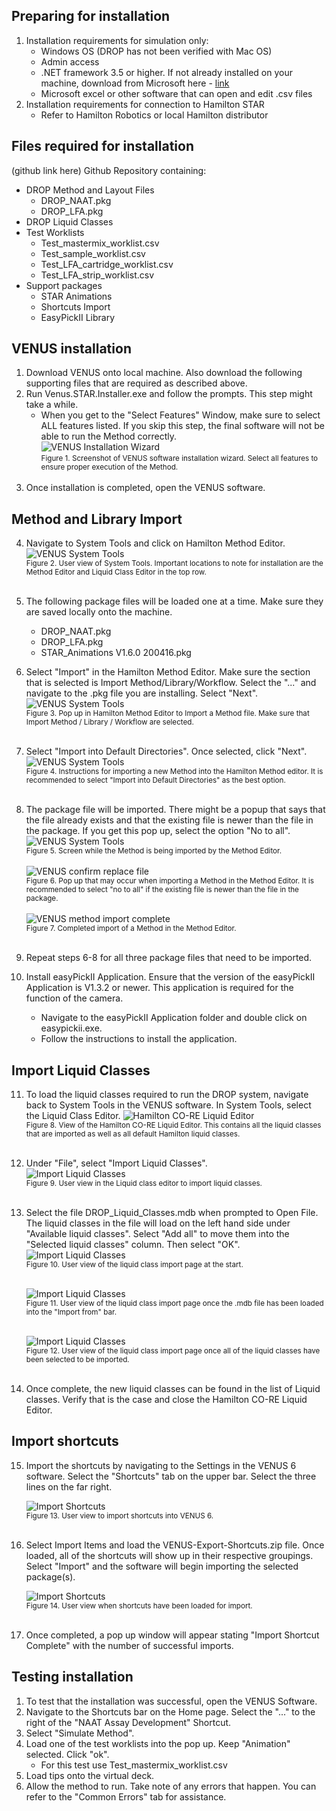 ## Preparing for installation
1.	Installation requirements for simulation only: 
    - Windows OS (DROP has not been verified with Mac OS)
    - Admin access
    - .NET framework 3.5 or higher. If not already installed on your machine, download from Microsoft here - [link](https://www.microsoft.com/en-us/download/details.aspx?id=21)
    - Microsoft excel or other software that can open and edit .csv files 
2.	Installation requirements for connection to Hamilton STAR 
    - Refer to Hamilton Robotics or local Hamilton distributor 

## Files required for installation 
(github link here) Github Repository containing: 

- DROP Method and Layout Files 
    - DROP_NAAT.pkg
    - DROP_LFA.pkg
- DROP Liquid Classes 
- Test Worklists 
    - Test_mastermix_worklist.csv 
    - Test_sample_worklist.csv 
    - Test_LFA_cartridge_worklist.csv 
    - Test_LFA_strip_worklist.csv
- Support packages
    - STAR Animations
    - Shortcuts Import 
    - EasyPickII Library

## VENUS installation
1.	Download VENUS onto local machine. Also download the following supporting files that are required as described above.
2.	Run Venus.STAR.Installer.exe and follow the prompts. This step might take a while.
    - When you get to the "Select Features" Window, make sure to select ALL features listed. If you skip this step, the final software will not be able to run the Method correctly. <br>
            ![VENUS Installation Wizard](./images/VENUS-installation-wizard.png) <br>
            <small>Figure 1. Screenshot of VENUS software installation wizard. Select all features to ensure proper execution of the Method. </small> <br><br>
3.	Once installation is completed, open the VENUS software. 

## Method and Library Import 
4.	Navigate to System Tools and click on Hamilton Method Editor. 
    ![VENUS System Tools](./images/VENUS-system-tools.png) <br>
    <small> Figure 2. User view of System Tools. Important locations to note for installation are the Method Editor and Liquid Class Editor in the top row. </small> <br><br>
5.	The following package files will be loaded one at a time. Make sure they are saved locally onto the machine. 
    - DROP_NAAT.pkg
    - DROP_LFA.pkg
    - STAR_Animations V1.6.0 200416.pkg 
6.	Select "Import" in the Hamilton Method Editor. Make sure the section that is selected is Import Method/Library/Workflow. Select the "..." and navigate to the .pkg file you are installing. Select "Next". <br>
    ![VENUS System Tools](./images/VENUS-import-method.png) <br>
    <small> Figure 3. Pop up in Hamilton Method Editor to Import a Method file. Make sure that Import Method / Library / Workflow are selected. </small> <br><br>
7.	Select "Import into Default Directories". Once selected, click "Next". 
    ![VENUS System Tools](./images/VENUS-import-method-2.png) <br>
    <small> Figure 4. Instructions for importing a new Method into the Hamilton Method editor. It is recommended to select "Import into Default Directories" as the best option. </small> <br><br>
8.	The package file will be imported. There might be a popup that says that the file already exists and that the existing file is newer than the file in the package. If you get this pop up, select the option "No to all". <br>
    ![VENUS System Tools](./images/VENUS-import-method-3.png) <br>
    <small> Figure 5. Screen while the Method is being imported by the Method Editor. </small> <br><br>
    ![VENUS confirm replace file](./images/VENUS-confirm-replace-file.png) <br>
    <small> Figure 6. Pop up that may occur when importing a Method in the Method Editor. It is recommended to select "no to all" if the existing file is newer than the file in the package. </small> <br><br>
    ![VENUS method import complete](./images/VENUS-method-import-complete.png) <br>
    <small> Figure 7. Completed import of a Method in the Method Editor. </small> <br><br>

9.	Repeat steps 6-8 for all three package files that need to be imported.
10.	Install easyPickII Application. Ensure that the version of the easyPickII Application is V1.3.2 or newer. This application is required for the function of the camera. 
    - Navigate to the easyPickII Application folder and double click on easypickii.exe.
    - Follow the instructions to install the application.

## Import Liquid Classes
11.	To load the liquid classes required to run the DROP system, navigate back to System Tools in the VENUS software. In System Tools, select the Liquid Class Editor. 
    ![Hamilton CO-RE Liquid Editor](./images/VENUS-liquid-editor.png) <br>
    <small> Figure 8. View of the Hamilton CO-RE Liquid Editor. This contains all the liquid classes that are imported as well as all default Hamilton liquid classes. </small> <br><br>
12.	Under "File", select "Import Liquid Classes". <br>
    ![Import Liquid Classes](./images/Liquid-class-import.png) <br>
    <small> Figure 9. User view in the Liquid class editor to import liquid classes.  </small> <br><br>
13.	Select the file DROP_Liquid_Classes.mdb when prompted to Open File. The liquid classes in the file will load on the left hand side under "Available liquid classes". Select "Add all" to move them into the "Selected liquid classes" column. Then select "OK".
    ![Import Liquid Classes](./images/Liquid-class-import-2.png) <br>
    <small> Figure 10. User view of the liquid class import page at the start. </small> <br><br>

    ![Import Liquid Classes](./images/Liquid-class-import-3.png) <br>
    <small> Figure 11. User view of the liquid class import page once the .mdb file has been loaded into the "Import from" bar. </small> <br><br>

    ![Import Liquid Classes](./images/Liquid-class-import-4.png) <br>
    <small> Figure 12. User view of the liquid class import page once all of the liquid classes have been selected to be imported. </small> <br><br>
     
14.	Once complete, the new liquid classes can be found in the list of Liquid classes. Verify that is the case and close the Hamilton CO-RE Liquid Editor.  

## Import shortcuts 
15.	Import the shortcuts by navigating to the Settings in the VENUS 6 software. Select the "Shortcuts" tab on the upper bar. Select the three lines on the far right. 

    ![Import Shortcuts](./images/import-shortcuts.png) <br>
    <small> Figure 13. User view to import shortcuts into VENUS 6. </small> <br><br>

16.	Select Import Items and load the VENUS-Export-Shortcuts.zip file. Once loaded, all of the shortcuts will show up in their respective groupings. Select "Import" and the software will begin importing the selected package(s).

    ![Import Shortcuts](./images/import-shortcuts-2.png) <br>
    <small> Figure 14. User view when shortcuts have been loaded for import. </small> <br><br>

17.	Once completed, a pop up window will appear stating "Import Shortcut Complete" with the number of successful imports. 

## Testing installation
1.  To test that the installation was successful, open the VENUS Software. 
2.	Navigate to the Shortcuts bar on the Home page. Select the "..." to the right of the "NAAT Assay Development" Shortcut. 
3.	Select "Simulate Method".
4.	Load one of the test worklists into the pop up. Keep "Animation" selected. Click "ok". 
    - For this test use Test_mastermix_worklist.csv
5.	Load tips onto the virtual deck.
6.	Allow the method to run. Take note of any errors that happen. You can refer to the "Common Errors" tab for assistance. 



  